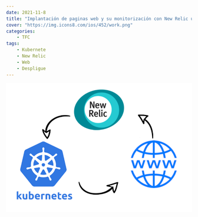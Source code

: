 ```yaml
---
date: 2021-11-8
title: "Implantación de paginas web y su monitorización con New Relic utilizando kubernetes"
cover: "https://img.icons8.com/ios/452/work.png"
categories: 
    - TFC
tags:
    - Kubernete
    - New Relic
    - Web
    - Despligue
---
```


![PracticaImg](images/proyecto/portada.png "Portada principal")